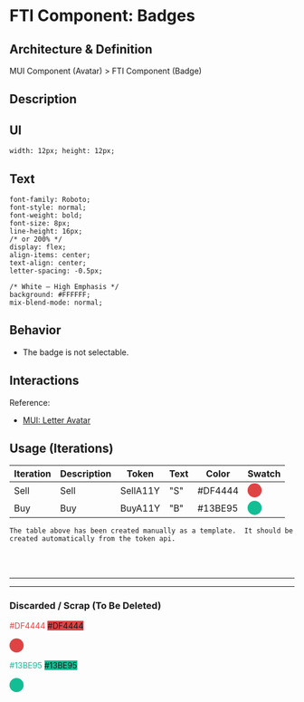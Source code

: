 # FTI Component: Badges

## Architecture & Definition

MUI Component (Avatar) > FTI Component (Badge)

## Description

## UI

`width: 12px;
height: 12px;`

## Text

```
font-family: Roboto;
font-style: normal;
font-weight: bold;
font-size: 8px;
line-height: 16px;
/* or 200% */
display: flex;
align-items: center;
text-align: center;
letter-spacing: -0.5px;
```

```
/* White — High Emphasis */
background: #FFFFFF;
mix-blend-mode: normal;
```

## Behavior

- The badge is not selectable.  

## Interactions

Reference:
- [MUI: Letter Avatar](https://material-ui.com/components/avatars/#letter-avatars)

## Usage (Iterations)

| Iteration | Description | Token    | Text | Color   | Swatch |
| ---       | ---         | ---      | ---  | ---     | ---  |
| Sell      | Sell        | SellA11Y | "S"  | #DF4444 | <div style="width:25px; height:25px; border-radius: 25px; background-color:#DF4444"></div>  |
| Buy       | Buy         | BuyA11Y  | "B"  | #13BE95 | <div style="width:25px; height:25px; border-radius: 25px; background-color:#13BE95"></div>  |


`The table above has been created manually as a template.  It should be created automatically from the token api.`


<br></br>   

---
---
### Discarded / Scrap (To Be Deleted)
<span style="color:#DF4444;">#DF4444</span>
<span style="background-color:#DF4444;">#DF4444</span>
<div style="width:25px; height:25px; border-radius: 25px; background-color:#DF4444"></div>

<span style="color:#13BE95;">#13BE95</span>
<span style="background-color:#13BE95;">#13BE95</span>
<div style="width:25px; height:25px; border-radius: 25px; background-color:#13BE95"></div>
